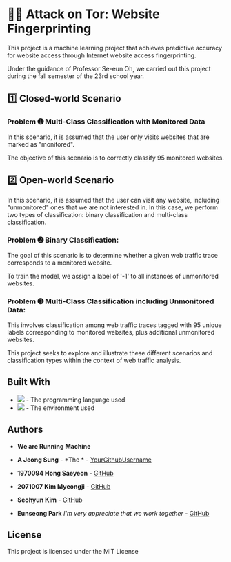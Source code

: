 # 🏃‍♀️ Attack on Tor: Website Fingerprinting

This project is a machine learning project that achieves predictive accuracy for website access through Internet website access fingerprinting.

Under the guidance of Professor Se-eun Oh, we carried out this project during the fall semester of the 23rd school year.

## 1️⃣  **Closed-world Scenario**

### Problem ➊ **Multi-Class Classification with Monitored Data**

In this scenario, it is assumed that the user only visits websites that are marked as "monitored". 

The objective of this scenario is to correctly classify 95 monitored websites.

## 2️⃣  **Open-world Scenario**

In this scenario, it is assumed that the user can visit any website, including "unmonitored" ones that we are not interested in. In this case, we perform two types of classification: binary classification and multi-class classification.

### Problem ➋  **Binary Classification**:

The goal of this scenario is to determine whether a given web traffic trace corresponds to a monitored website. 

To train the model, we assign a label of '-1' to all instances of unmonitored websites.

### Problem ➌  **Multi-Class Classification including Unmonitored Data**:

This involves classification among web traffic traces tagged with 95 unique labels corresponding to monitored websites, plus additional unmonitored websites.

This project seeks to explore and illustrate these different scenarios and classification types within the context of web traffic analysis.

## Built With
* <img src="https://img.shields.io/badge/Python-3776AB?style=for-the-badge&logo=Python&logoColor=white"> - The programming language used
* <img src="https://img.shields.io/badge/googlecolab-F9AB00?style=for-the-badge&logo=GoogleColab&logoColor=white"> - The environment used

  
## Authors
* **We are Running Machine**

* **A Jeong Sung** - *The * - [YourGithubUsername](https://github.com/YourGithubUsername)
* **1970094 Hong Saeyeon**  - [GitHub](https://github.com/YourGithubUsername)
* **2071007 Kim Myeongji** - [GitHub](https://github.com/YourGithubUsername)
* **Seohyun Kim**  - [GitHub](https://github.com/YourGithubUsername)
* **Eunseong Park** *I'm very appreciate that we work together* - [GitHub](https://github.com/YourGithubUsername)

## License

This project is licensed under the MIT License 

